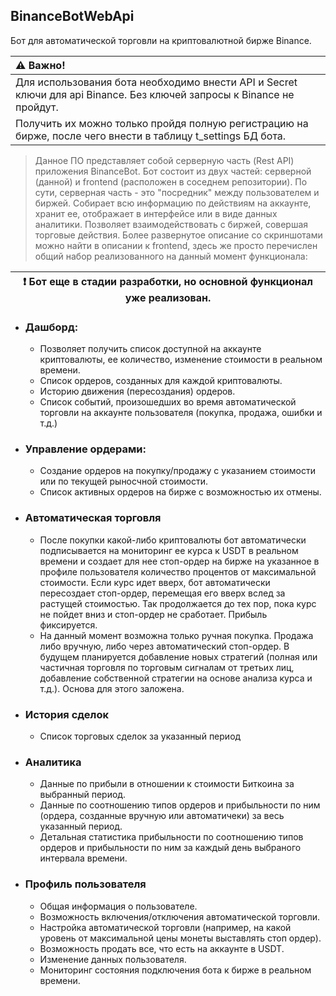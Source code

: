 ## BinanceBotWebApi
Бот для автоматической торговли на криптовалютной бирже Binance.

| :warning: Важно!                                                                                                      |
|:----------------------------------------------------------------------------------------------------------------------|
| Для использования бота необходимо внести API и Secret ключи для api Binance. Без ключей запросы к Binance не пройдут. |
| Получить их можно только пройдя полную регистрацию на бирже, после чего внести в таблицу t_settings БД бота.          |

> Данное ПО представляет собой серверную часть (Rest API) приложения BinanceBot. Бот состоит из двух частей: 
> серверной (данной) и frontend (расположен в соседнем репозитории). По сути, серверная часть - это "посредник"
> между пользователем и биржей. Собирает всю информацию по действиям на аккаунте, хранит ее, отображает в интерфейсе или
> в виде данных аналитики. Позволяет взаимодействовать с биржей, совершая торговые действия. Более развернутое описание со 
> скриншотами можно найти в описании к frontend, здесь же просто перечислен общий набор реализованного на данный момент функционала: 

| :exclamation:  Бот еще в стадии разработки, но основной функционал уже реализован. |
|------------------------------------------------------------------------------------|

- ### Дашборд:
  - Позволяет получить список доступной на аккаунте криптовалюты, ее количество, изменение стоимости в реальном времени.
  - Список ордеров, созданных для каждой криптовалюты.
  - Историю движения (пересоздания) ордеров.
  - Список событий, произошедших во время автоматической торговли на аккаунте пользователя (покупка, продажа, ошибки и т.д.)

- ### Управление ордерами:
  - Создание ордеров на покупку/продажу с указанием стоимости или по текущей рыносчной стоимости.
  - Список активных ордеров на бирже с возможностью их отмены.

- ### Автоматическая торговля
  - После покупки какой-либо криптовалюты бот автоматически подписывается на мониторинг ее курса к USDT в реальном времени и
  создает для нее стоп-ордер на бирже на указанное в профиле пользователя количество процентов от максимальной стоимости.
  Если курс идет вверх, бот автоматически пересоздает стоп-ордер, перемещая его вверх вслед за растущей стоимостью. Так продолжается до
  тех пор, пока курс не пойдет вниз и стоп-ордер не сработает. Прибыль фиксируется.
  - На данный момент возможна только ручная покупка. Продажа либо вручную, либо через автоматический стоп-ордер. В будущем планируется
  добавление новых стратегий (полная или частичная торговля по торговым сигналам от третьих лиц, добавление собственной стратегии на основе
  анализа курса и т.д.). Основа для этого заложена.

- ### История сделок
  - Список торговых сделок за указанный период

- ### Аналитика
  - Данные по прибыли в отношении к стоимости Биткоина за выбранный период.
  - Данные по соотношению типов ордеров и прибыльности по ним (ордера, созданные вручную или автоматичеки) за весь указанный период.
  - Детальная статистика прибыльности по соотношению типов ордеров и прибыльности по ним за каждый день выбраного интервала времени.

- ### Профиль пользователя
  - Общая информация о пользователе.
  - Возможность включения/отключения автоматической торговли.
  - Настройка автоматической торговли (например, на какой уровень от максимальной цены монеты выставлять стоп ордер).
  - Возможность продать все, что есть на аккаунте в USDT.
  - Изменение данных пользователя.
  - Мониторинг состояния подключения бота к бирже в реальном времени.
